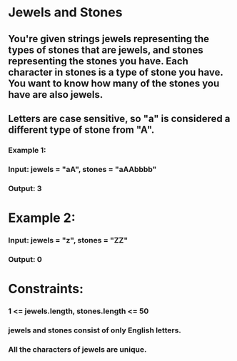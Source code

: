 # Jewels and Stones
   
   
## You're given strings jewels representing the types of stones that are jewels, and stones representing the stones you have. Each character in stones is a type of stone you have. You want to know how many of the stones you have are also jewels.   
## Letters are case sensitive, so "a" is considered a different type of stone from "A".   
     
 ### Example 1:   
### Input: jewels = "aA", stones = "aAAbbbb"   
### Output: 3 
   
# Example 2:  
### Input: jewels = "z", stones = "ZZ"  
### Output: 0  
    
# Constraints:  
### 1 <= jewels.length, stones.length <= 50  
### jewels and stones consist of only English letters.   
### All the characters of jewels are unique.   
